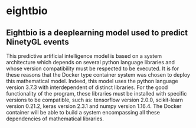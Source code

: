 # eightbio
Eightbio is a deeplearning model used to predict NinetyGL events
----------
This predictive artificial intelligence model is based on a system 
architecture which depends on several python language libraries and whose version
compatibility must be respected to be executed.
It is for these reasons that the Docker type container system was chosen to deploy this mathematical model.
Indeed, this model uses the python language version 3.7.3 with interdependent of distinct libraries. 
For the good functionality of the program, these libraries must be installed with specific versions to be compatible, 
such as: tensorflow version 2.0.0, scikit-learn version 0.21.2, keras version 2.3.1 and numpy version 1.16.4.
The Docker container will be able to build a system encompassing all these dependencies of mathematical libraries.
